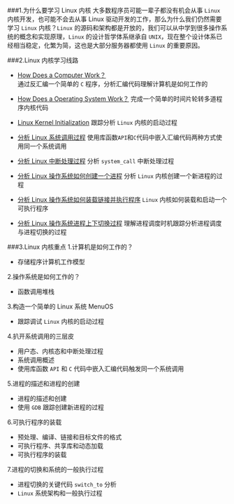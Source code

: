 ###1.为什么要学习 Linux 内核
大多数程序员可能一辈子都没有机会从事 `Linux` 内核开发，也可能不会去从事 Linux 驱动开发的工作，那么为什么我们仍然需要学习 `Linux` 内核？`Linux` 的源码和架构都是开放的，我们可以从中学到很多操作系统的概念和实现原理，`Linux` 的设计哲学体系继承自 `UNIX`，现在整个设计体系已经相当稳定，化繁为简，这也是大部分服务器都使用 `Linux` 的重要原因。

###2.Linux 内核学习线路
 - [How Does a Computer Work？](https://www.shiyanlou.com/courses/reports/192073)   
通过反汇编一个简单的 `C` 程序，分析汇编代码理解计算机是如何工作的  

 - [How Does a Operating System Work？](https://www.shiyanlou.com/courses/reports/192075) 
完成一个简单的时间片轮转多道程序内核代码  

 - [Linux Kernel Initialization](https://www.shiyanlou.com/courses/reports/986686)
跟踪分析 `Linux` 内核的启动过程

 - [分析 Linux 系统调用过程](https://www.shiyanlou.com/courses/reports/1011473)
使用库函数`API`和`C`代码中嵌入汇编代码两种方式使用同一个系统调用

 - [分析 Linux 中断处理过程](https://www.shiyanlou.com/courses/reports/1029839)
分析 `system_call` 中断处理过程

 - [分析 Linux 操作系统如何创建一个进程](https://www.shiyanlou.com/courses/reports/1040235)
分析 `Linux` 内核创建一个新进程的过程

 - [分析 Linux 操作系统如何装载链接并执行程序](https://www.shiyanlou.com/courses/reports/1066981)
`Linux` 内核如何装载和启动一个可执行程序

 - [分析 Linux 操作系统进程上下切换过程](https://www.shiyanlou.com/courses/reports/1085363)
理解进程调度时机跟踪分析进程调度与进程切换的过程

###3.Linux 内核重点
1.计算机是如何工作的？
 - 存储程序计算机工作模型

2.操作系统是如何工作的？
 - 函数调用堆栈

3.构造一个简单的 Linux 系统 MenuOS 
 - 跟踪调试 `Linux` 内核的启动过程

4.扒开系统调用的三层皮
 - 用户态、内核态和中断处理过程
 - 系统调用概述
 - 使用库函数 `API` 和 `C` 代码中嵌入汇编代码触发同一个系统调用

5.进程的描述和进程的创建
 - 进程的描述和创建
 - 使用 `GDB` 跟踪创建新进程的过程

6.可执行程序的装载
 - 预处理、编译、链接和目标文件的格式
 - 可执行程序、共享库和动态加载
 - 可执行程序的装载

7.进程的切换和系统的一般执行过程
 - 进程切换的关键代码 `switch_to` 分析
 - `Linux` 系统架构和一般执行过程
